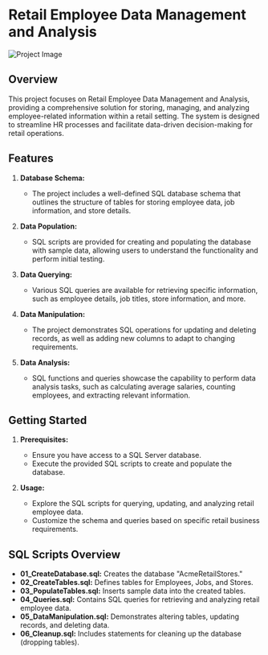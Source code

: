 # Retail Employee Data Management and Analysis

![Project Image](retail.jpg)
## Overview

This project focuses on Retail Employee Data Management and Analysis, providing a comprehensive solution for storing, managing, and analyzing employee-related information within a retail setting. The system is designed to streamline HR processes and facilitate data-driven decision-making for retail operations.

## Features

1. **Database Schema:**
   - The project includes a well-defined SQL database schema that outlines the structure of tables for storing employee data, job information, and store details.

2. **Data Population:**
   - SQL scripts are provided for creating and populating the database with sample data, allowing users to understand the functionality and perform initial testing.

3. **Data Querying:**
   - Various SQL queries are available for retrieving specific information, such as employee details, job titles, store information, and more.

4. **Data Manipulation:**
   - The project demonstrates SQL operations for updating and deleting records, as well as adding new columns to adapt to changing requirements.

5. **Data Analysis:**
   - SQL functions and queries showcase the capability to perform data analysis tasks, such as calculating average salaries, counting employees, and extracting relevant information.

## Getting Started

1. **Prerequisites:**
   - Ensure you have access to a SQL Server database.
   - Execute the provided SQL scripts to create and populate the database.

2. **Usage:**
   - Explore the SQL scripts for querying, updating, and analyzing retail employee data.
   - Customize the schema and queries based on specific retail business requirements.

## SQL Scripts Overview

- **01_CreateDatabase.sql:** Creates the database "AcmeRetailStores."
- **02_CreateTables.sql:** Defines tables for Employees, Jobs, and Stores.
- **03_PopulateTables.sql:** Inserts sample data into the created tables.
- **04_Queries.sql:** Contains SQL queries for retrieving and analyzing retail employee data.
- **05_DataManipulation.sql:** Demonstrates altering tables, updating records, and deleting data.
- **06_Cleanup.sql:** Includes statements for cleaning up the database (dropping tables).
